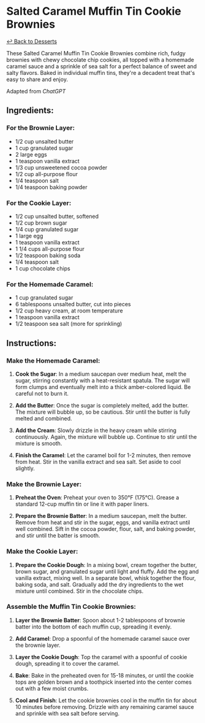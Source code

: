 # Salted Caramel Muffin Tin Cookie Brownies

[&larrhk; Back to Desserts](./README.md)

These Salted Caramel Muffin Tin Cookie Brownies combine rich, fudgy brownies with chewy chocolate chip cookies, all topped with a homemade caramel sauce and a sprinkle of sea salt for a perfect balance of sweet and salty flavors. Baked in individual muffin tins, they're a decadent treat that's easy to share and enjoy.

Adapted from _ChatGPT_

## Ingredients:

### For the Brownie Layer:
- 1/2 cup unsalted butter
- 1 cup granulated sugar
- 2 large eggs
- 1 teaspoon vanilla extract
- 1/3 cup unsweetened cocoa powder
- 1/2 cup all-purpose flour
- 1/4 teaspoon salt
- 1/4 teaspoon baking powder

### For the Cookie Layer:
- 1/2 cup unsalted butter, softened
- 1/2 cup brown sugar
- 1/4 cup granulated sugar
- 1 large egg
- 1 teaspoon vanilla extract
- 1 1/4 cups all-purpose flour
- 1/2 teaspoon baking soda
- 1/4 teaspoon salt
- 1 cup chocolate chips

### For the Homemade Caramel:
- 1 cup granulated sugar
- 6 tablespoons unsalted butter, cut into pieces
- 1/2 cup heavy cream, at room temperature
- 1 teaspoon vanilla extract
- 1/2 teaspoon sea salt (more for sprinkling)

## Instructions:

### Make the Homemade Caramel:
1. **Cook the Sugar**: In a medium saucepan over medium heat, melt the sugar, stirring constantly with a heat-resistant spatula. The sugar will form clumps and eventually melt into a thick amber-colored liquid. Be careful not to burn it.
   
2. **Add the Butter**: Once the sugar is completely melted, add the butter. The mixture will bubble up, so be cautious. Stir until the butter is fully melted and combined.

3. **Add the Cream**: Slowly drizzle in the heavy cream while stirring continuously. Again, the mixture will bubble up. Continue to stir until the mixture is smooth.

4. **Finish the Caramel**: Let the caramel boil for 1-2 minutes, then remove from heat. Stir in the vanilla extract and sea salt. Set aside to cool slightly.

### Make the Brownie Layer:
1. **Preheat the Oven**: Preheat your oven to 350°F (175°C). Grease a standard 12-cup muffin tin or line it with paper liners.

2. **Prepare the Brownie Batter**: In a medium saucepan, melt the butter. Remove from heat and stir in the sugar, eggs, and vanilla extract until well combined. Sift in the cocoa powder, flour, salt, and baking powder, and stir until the batter is smooth.

### Make the Cookie Layer:
1. **Prepare the Cookie Dough**: In a mixing bowl, cream together the butter, brown sugar, and granulated sugar until light and fluffy. Add the egg and vanilla extract, mixing well. In a separate bowl, whisk together the flour, baking soda, and salt. Gradually add the dry ingredients to the wet mixture until combined. Stir in the chocolate chips.

### Assemble the Muffin Tin Cookie Brownies:
1. **Layer the Brownie Batter**: Spoon about 1-2 tablespoons of brownie batter into the bottom of each muffin cup, spreading it evenly.

2. **Add Caramel**: Drop a spoonful of the homemade caramel sauce over the brownie layer.

3. **Layer the Cookie Dough**: Top the caramel with a spoonful of cookie dough, spreading it to cover the caramel.

4. **Bake**: Bake in the preheated oven for 15-18 minutes, or until the cookie tops are golden brown and a toothpick inserted into the center comes out with a few moist crumbs.

5. **Cool and Finish**: Let the cookie brownies cool in the muffin tin for about 10 minutes before removing. Drizzle with any remaining caramel sauce and sprinkle with sea salt before serving.